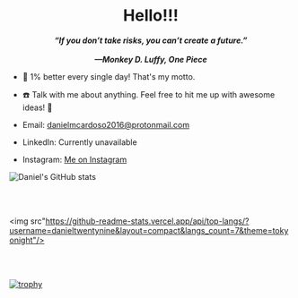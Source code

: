<div id="header" align="center">
</div>

  <h1 align="center">
    Hello!!!
  </h1>
  <p align="center">
    <strong>
      <i>
        “If you don’t take risks, you can’t create a future.”<br><br>—Monkey D. Luffy, One Piece
      </i>
    </strong>
  </p>
  
  - :seedling: 1% better every single day! That's my motto.
  
  - :phone: Talk with me about anything. Feel free to hit me up with awesome ideas! :exploding_head:
  - Email: danielmcardoso2016@protonmail.com
  - LinkedIn: Currently unavailable
  - Instagram: <a href="https://www.instagram.com/onepercentdan/">Me on Instagram</a>
  
![Daniel's GitHub stats](https://github-readme-stats.vercel.app/api?username=danieltwentynine&theme=tokyonight&show_icons=true)

<br><br>

<img src"https://github-readme-stats.vercel.app/api/top-langs/?username=danieltwentynine&layout=compact&langs_count=7&theme=tokyonight"/>

<br><br>

[![trophy](https://github-profile-trophy.vercel.app/?username=danieltwentynine&theme=onedark)](https://github.com/ryo-ma/github-profile-trophy)

